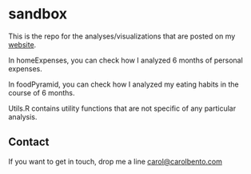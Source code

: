 sandbox
=======

This is the repo for the analyses/visualizations that are posted on my [website][website].

In homeExpenses, you can check how I analyzed 6 months of personal expenses.

In foodPyramid, you can check how I analyzed my eating habits in the course of 6 months.


Utils.R contains utility functions that are not specific of any particular analysis.

Contact
-------

If you want to get in touch, drop me a line <carol@carolbento.com>


[website]:http://carolbento.com
